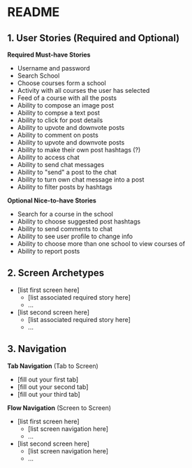 
# README 

## 1. User Stories (Required and Optional)

**Required Must-have Stories**

 * Username and password
 * Search School 
 * Choose courses form a school 
 * Activity with all courses the user has selected 
 * Feed of a course with all the posts 
 * Ability to compose an image post
 * Ability to compse a text post 
 * Ability to click for post details 
 * Ability to upvote and downvote posts
 * Ability to comment on posts 
 * Ability to upvote and downvote posts
 * Ability to make their own post hashtags (?)
 * Ability to access chat
 * Ability to send chat messages 
 * Ability to "send" a post to the chat 
 * Ability to turn own chat message into a post 
 * Ability to filter posts by hashtags 

**Optional Nice-to-have Stories**

 * Search for a course in the school 
 * Ability to choose suggested post hashtags
 * Ability to send comments to chat 
 * Ability to see user profile to change info 
 * Ability to choose more than one school to view courses of 
 * Ability to report posts 
 
## 2. Screen Archetypes

 * [list first screen here]
   * [list associated required story here]
   * ...
 * [list second screen here]
   * [list associated required story here]
   * ...

## 3. Navigation

**Tab Navigation** (Tab to Screen)

 * [fill out your first tab]
 * [fill out your second tab]
 * [fill out your third tab]

**Flow Navigation** (Screen to Screen)

 * [list first screen here]
   * [list screen navigation here]
   * ...
 * [list second screen here]
   * [list screen navigation here]
   * ...
